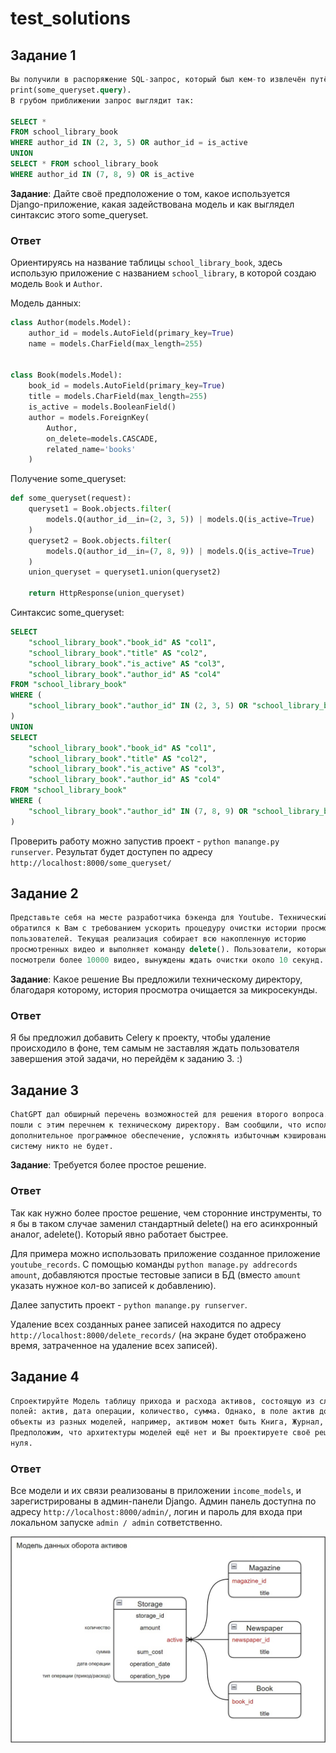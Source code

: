 # test_solutions

## Задание 1

```sql
Вы получили в распоряжение SQL-запрос, который был кем-то извлечён путём команды
print(some_queryset.query).
В грубом приближении запрос выглядит так:

SELECT *
FROM school_library_bооk
WHERE authоr_id IN (2, 3, 5) OR authоr_id = is_active
UNION
SELECT * FROM school_library_bооk
WHERE authоr_id IN (7, 8, 9) OR is_active
```

__Задание__: Дайте своё предположение о том, какое используется Django-приложение, какая
задействована модель и как выглядел синтаксис этого some_queryset.

### Ответ

Ориентируясь на название таблицы ```school_library_bооk```, здесь использую приложение с названием ```school_library```, в которой создаю модель ```Book``` и ```Author```.

Модель данных:
```python
class Author(models.Model):
    author_id = models.AutoField(primary_key=True)
    name = models.CharField(max_length=255)


class Book(models.Model):
    book_id = models.AutoField(primary_key=True)
    title = models.CharField(max_length=255)
    is_active = models.BooleanField()
    author = models.ForeignKey(
        Author,
        on_delete=models.CASCADE,
        related_name='books'
    )
```

Получение some_queryset:
```python
def some_queryset(request):
    queryset1 = Book.objects.filter(
        models.Q(author_id__in=(2, 3, 5)) | models.Q(is_active=True)
    )
    queryset2 = Book.objects.filter(
        models.Q(author_id__in=(7, 8, 9)) | models.Q(is_active=True)
    )
    union_queryset = queryset1.union(queryset2) 

    return HttpResponse(union_queryset)
```

Синтаксис some_queryset:
```sql
SELECT
    "school_library_book"."book_id" AS "col1",
    "school_library_book"."title" AS "col2",
    "school_library_book"."is_active" AS "col3",
    "school_library_book"."author_id" AS "col4"
FROM "school_library_book"
WHERE (
    "school_library_book"."author_id" IN (2, 3, 5) OR "school_library_book"."is_active"
)
UNION
SELECT
    "school_library_book"."book_id" AS "col1",
    "school_library_book"."title" AS "col2",
    "school_library_book"."is_active" AS "col3",
    "school_library_book"."author_id" AS "col4"
FROM "school_library_book"
WHERE (
    "school_library_book"."author_id" IN (7, 8, 9) OR "school_library_book"."is_active"
)
```

Проверить работу можно запустив проект - ```python manange.py runserver```. Результат будет доступен по адресу ```http://localhost:8000/some_queryset/```

## Задание 2

```sql
Представьте себя на месте разработчика бэкенда для Youtube. Технический директор
обратился к Вам с требованием ускорить процедуру очистки истории просмотров у
пользователей. Текущая реализация собирает всю накопленную историю
просмотренных видео и выполняет команду delete(). Пользователи, которые
посмотрели более 10000 видео, вынуждены ждать очистки около 10 секунд.
```

__Задание__: Какое решение Вы предложили техническому директору, благодаря которому,
история просмотра очищается за микросекунды. 

### Ответ

Я бы предложил добавить Celery к проекту, чтобы удаление происходило в фоне, тем самым не заставляя ждать пользователя завершения этой задачи, но перейдём к заданию 3. :)

## Задание 3

```sql
ChatGPT дал обширный перечень возможностей для решения второго вопроса. Вы
пошли с этим перечнем к техническому директору. Вам сообщили, что использовать
дополнительное программное обеспечение, усложнять избыточным кэшированием
систему никто не будет.
```

__Задание__: Требуется более простое решение.

### Ответ

Так как нужно более простое решение, чем сторонние инструменты, то я бы в таком случае заменил стандартный delete() на его асинхронный аналог, adelete(). Который явно работает быстрее.

Для примера можно использовать приложение созданное приложение ```youtube_records```.
С помощью команды  ```python manage.py addrecords amount```, добавляются простые тестовые записи в БД (вместо ```amount``` указать нужное кол-во записей к добавлению).

Далее запустить проект - ```python manange.py runserver```.

Удаление всех созданных ранее записей находится по адресу ```http://localhost:8000/delete_records/``` (на экране будет отображено время, затраченное на удаление всех записей).

## Задание 4

```sql
Спроектируйте Модель таблицу прихода и расхода активов, состоящую из следующих
полей: актив, дата операции, количество, сумма. Однако, в поле актив должны попадать
объекты из разных моделей, например, активом может быть Книга, Журнал, Газета.
Предположим, что архитектуры моделей ещё нет и Вы проектируете своё решение с
нуля.
```

### Ответ

Все модели и их связи реализованы в приложении ```income_models```, и зарегистрированы в админ-панели Django. Админ панель доступна по адресу ```http://localhost:8000/admin/```, логин и пароль для входа при локальном запуске ```admin / admin``` сответственно.

![Модель данных оборота активов](./data_model.jpg)
